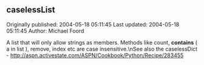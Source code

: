 ## caselessList

Originally published: 2004-05-18 05:11:45
Last updated: 2004-05-18 05:11:45
Author: Michael Foord

A list that will only allow strings as members. Methods like count, __contains__ ( a in list ), remove, index etc are case insensitive.\nSee also the caselessDict - http://aspn.activestate.com/ASPN/Cookbook/Python/Recipe/283455